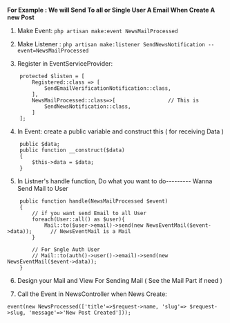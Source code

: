 __For Example : We will Send To all or Single User A Email When Create A new Post__

1. Make Event:  ```php artisan make:event NewsMailProcessed```

2. Make Listener : ```php artisan make:listener SendNewsNotification --event=NewsMailProcessed```

3. Register in EventServiceProvider: 

```
    protected $listen = [
        Registered::class => [
            SendEmailVerificationNotification::class,
        ],
        NewsMailProcessed::class=>[                 // This is
            SendNewsNotification::class,
        ]
    ];
```

4. In Event: create a public variable and construct this ( for receiving Data )
```
    public $data;
    public function __construct($data)
    {
        $this->data = $data;
    }
```

5. In Listner's handle function, Do what you want to do--------- Wanna Send Mail to User

```
    public function handle(NewsMailProcessed $event)
    {
        // if you want send Email to all User
        foreach(User::all() as $user){
            Mail::to($user->email)->send(new NewsEventMail($event->data));      // NewsEventMail is a Mail
        }

        // For Sngle Auth User
        // Mail::to(auth()->user()->email)->send(new NewsEventMail($event->data));
    }
```

6. Design your Mail and View For Sending Mail (  See the Mail Part if need )

7. Call the Event in NewsController when News Create:

```
event(new NewsProcessed(['title'=>$request->name, 'slug'=> $request->slug, 'message'=>'New Post Created']));
```
